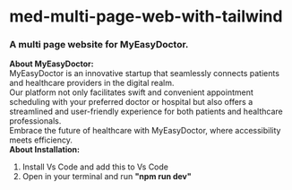 ﻿# med-multi-page-web-with-tailwind <br>
### A multi page website for MyEasyDoctor.<br>
<b>About MyEasyDoctor:</b><br>
MyEasyDoctor is an innovative startup that seamlessly connects patients and healthcare providers in the digital realm.<br>Our platform not only facilitates swift and convenient appointment scheduling with your preferred doctor or hospital but also offers a streamlined and user-friendly experience for both patients and healthcare professionals. <br>Embrace the future of healthcare with MyEasyDoctor, where accessibility meets efficiency.<br>
<b>About Installation:</b><br>
1. Install Vs Code and add this to Vs Code<br>
2. Open in your terminal and run <b> "npm run dev"

